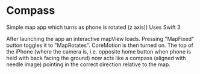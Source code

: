 # Compass
Simple map app which turns as phone is rotated (z axis))
Uses Swift 3

After launching the app an interactive mapView loads. Pressing "MapFixed" button toggles it to "MapRotates". CoreMotion is then turned on. The top of the iPhone (where the camera is, i.e. opposite home button when phone is held with back facing the ground) now acts like a compass (aligned with needle image) pointing in the correct direction relative to the map. 

